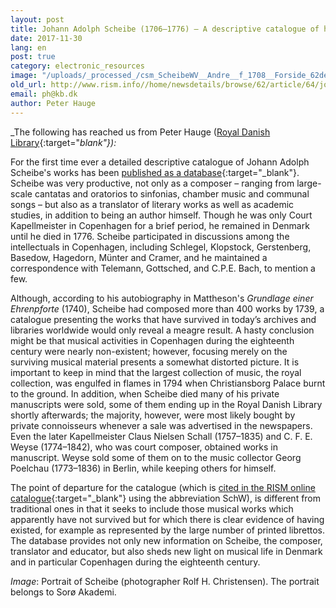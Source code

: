 ```yaml
---
layout: post
title: Johann Adolph Scheibe (1706–1776) – A descriptive catalogue of his works
date: 2017-11-30
lang: en
post: true
category: electronic_resources
image: "/uploads/_processed_/csm_ScheibeWV__Andre__f_1708__Forside_62dee28669.png"
old_url: http://www.rism.info//home/newsdetails/browse/62/article/64/johann-adolph-scheibe-1706-1776-a-descriptive-catalogue-of-his-works.html
email: ph@kb.dk
author: Peter Hauge
---
```



_The following has reached us from Peter Hauge ([Royal Danish Library](http://www.kb.dk/en/index.html){:target="_blank"}):_

For the first time ever a detailed descriptive catalogue of Johann Adolph Scheibe's works has been [published as a database](http://www.kb.dk/dcm/schw/preface.xq){:target="_blank"}. Scheibe was very productive, not only as a composer – ranging from large-scale cantatas and oratorios to sinfonias, chamber music and communal songs – but also as a translator of literary works as well as academic studies, in addition to being an author himself. Though he was only Court Kapellmeister in Copenhagen for a brief period, he remained in Denmark until he died in 1776. Scheibe participated in discussions among the intellectuals in Copenhagen, including Schlegel, Klopstock, Gerstenberg, Basedow, Hagedorn, Münter and Cramer, and he maintained a correspondence with Telemann, Gottsched, and C.P.E. Bach, to mention a few.

Although, according to his autobiography in Mattheson's _Grundlage einer Ehrenpforte_ (1740), Scheibe had composed more than 400 works by 1739, a catalogue presenting the works that have survived in today’s archives and libraries worldwide would only reveal a meagre result. A hasty conclusion might be that musical activities in Copenhagen during the eighteenth century were nearly non-existent; however, focusing merely on the surviving musical material presents a somewhat distorted picture. It is important to keep in mind that the largest collection of music, the royal collection, was engulfed in flames in 1794 when Christiansborg Palace burnt to the ground. In addition, when Scheibe died many of his private manuscripts were sold, some of them ending up in the Royal Danish Library shortly afterwards; the majority, however, were most likely bought by private connoisseurs whenever a sale was advertised in the newspapers. Even the later Kapellmeister Claus Nielsen Schall (1757–1835) and C. F. E. Weyse (1774–1842), who was court composer, obtained works in manuscript. Weyse sold some of them on to the music collector Georg Poelchau (1773–1836) in Berlin, while keeping others for himself.

The point of departure for the catalogue (which is [cited in the RISM online catalogue](https://opac.rism.info/search?View=rism&author=Scheibe+Johann+Adolph){:target="_blank"} using the abbreviation SchW), is different from traditional ones in that it seeks to include those musical works which apparently have not survived but for which there is clear evidence of having existed, for example as represented by the large number of printed librettos. The database provides not only new information on Scheibe, the composer, translator and educator, but also sheds new light on musical life in Denmark and in particular Copenhagen during the eighteenth century.

_Image_: Portrait of Scheibe (photographer Rolf H. Christensen). The portrait belongs to Sorø Akademi.

<script type="text/javascript">var switchTo5x=true;</script><script type="text/javascript" src="http://w.sharethis.com/button/buttons.js"></script><script type="text/javascript">stLight.options({publisher: "9b601438-1ce1-49d8-bfd7-9cff5df54c17", doNotHash: false, doNotCopy: false, hashAddressBar: false});</script>
